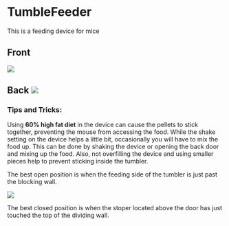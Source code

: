 # TumbleFeeder
This is a feeding device for mice

## Front 
![](https://lh7-us.googleusercontent.com/vSr7VCN0qVtdDB44vWetYbDK7vRgvD00LOMCKkTSQs4mqXMZ4WOpMdLgZp4YNw0FbxEI_BbUFCne0pqgDcHBS-8voEMCSu5zEk2-AbTlN2Jwou1Tpx4oqyLpQKtUMZkiTxR59jy5D0iI-Lqz9oddcdA)

## Back  ![](https://lh7-us.googleusercontent.com/CHlP_DLuCl7HKqEwtJ72F7hrdRNvUUlpC4PzViTq-X-as9BEmjUmHqaIItK2yMCSC8bH6Basc2wzaU_pgtALT2ZpurEHigiQ7rxscdhDUYxjnV5JQI-WSHo5CiEHGq9JxTrHOfnG5CkvM1bl4iovj-A)

  



  

### Tips and Tricks:

  

Using **60% high fat diet** in the device can cause the pellets to stick together, preventing the mouse from accessing the food. While the shake setting on the device helps a little bit, occasionally you will have to mix the food up. This can be done by shaking the device or opening the back door and mixing up the food. Also, not overfilling the device and using smaller pieces help to prevent sticking inside the tumbler.

The best open position is when the feeding side of the tumbler is just past the blocking wall.

![](https://lh7-us.googleusercontent.com/D0hMUw6oZBFsbzLEoE0TVZi2tyYV9gf0kltSoccSkc1W2yaScRMTLLNQX8MNsHERkWPXCl-70cUqbDs8bxqBtw9DsxpXDyEUGbHkp_yTrgIEKfrNcGf9RyURJAMRsNANtesb3Gy9J6ytUHKKwFmT1ho)

The best closed position is when the stoper located above the door has just touched the top of the dividing wall.


